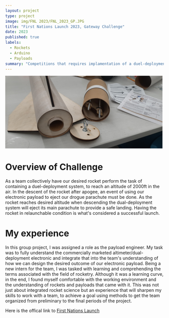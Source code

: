 ```yaml
---
layout: project
type: project
image: img/FNL 2023/FNL_2023_GP.JPG
title: "First Nations Launch 2023, Gateway Challenge"
date: 2023
published: true
labels:
  - Rockets
  - Arduino
  - Payloads  
summary: "Competitions that requires implamentation of a duel-deployment system into a high powerd rocket."
---
```

<img width="500px" 
     class="rounded float-start pe-4" 
     src="../img/FNL 2023/FNL_2023_Rocket.jpg" >


# Overview of Challenge
As a team collectively have our desired rocket perform the task of containing a duel-deployment system, to reach an altitude of 2000ft in the air. In the descent of the rocket after apogee, an event of using our electronic payload to eject our drogue parachute must be done. As the rocket reaches desired altitude when descending the dual-deployment system will eject its main parachute to provide a safe landing. Having the rocket in relaunchable condition is what's considered a successful launch.

# My experience
In this group project, I was assigned a role as the payload engineer. My task was to fully understand the commercially marketed altimeter/dual-deployment electronic and integrate that into the team's understanding of how we can design the desired outcome of our electronic payload. Being a new intern for the team, I was tasked with learning and comprehending the terms associated with the field of rocketry. Although it was a learning curve, in the end, I found myself comfortable with the working environment and the understanding of rockets and payloads that came with it. This was not just about integrated rocket science but an experience that will sharpen my skills to work with a team, to achieve a goal using methods to get the team organized from preliminary to the final periods of the project.

Here is the offical link to [First Nations Launch](https://spacegrant.carthage.edu/first-nations-launch/)
